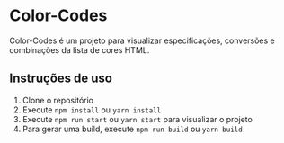 # Color-Codes

Color-Codes é um projeto para visualizar especificações, conversões e combinações da lista de cores HTML.

## Instruções de uso
1. Clone o repositório
2. Execute `npm install` ou `yarn install`
3. Execute `npm run start` ou `yarn start` para visualizar o projeto
4. Para gerar uma build, execute `npm run build` ou `yarn build`
